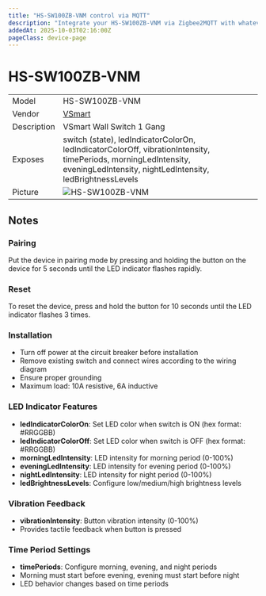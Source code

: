 ```yaml
---
title: "HS-SW100ZB-VNM control via MQTT"
description: "Integrate your HS-SW100ZB-VNM via Zigbee2MQTT with whatever smart home infrastructure you are using without the vendor's bridge or gateway."
addedAt: 2025-10-03T02:16:00Z
pageClass: device-page
---
```


<!-- !!!! -->
<!-- ATTENTION: This file is auto-generated through docgen! -->
<!-- You can only edit the "Notes"-Section between the two comment lines "Notes BEGIN" and "Notes END". -->
<!-- Do not use h1 or h2 heading within "## Notes"-Section. -->
<!-- !!!! -->

# HS-SW100ZB-VNM

|     |     |
|-----|-----|
| Model | HS-SW100ZB-VNM  |
| Vendor  | [VSmart](/supported-devices/#v=VSmart)  |
| Description | VSmart Wall Switch 1 Gang |
| Exposes | switch (state), ledIndicatorColorOn, ledIndicatorColorOff, vibrationIntensity, timePeriods, morningLedIntensity, eveningLedIntensity, nightLedIntensity, ledBrightnessLevels |
| Picture | ![HS-SW100ZB-VNM](https://www.zigbee2mqtt.io/images/devices/HS-SW100ZB-VNM.png) |


<!-- Notes BEGIN: You can edit here. Add "## Notes" headline if not already present. -->
## Notes

### Pairing
Put the device in pairing mode by pressing and holding the button on the device for 5 seconds until the LED indicator flashes rapidly.

### Reset
To reset the device, press and hold the button for 10 seconds until the LED indicator flashes 3 times.

### Installation
- Turn off power at the circuit breaker before installation
- Remove existing switch and connect wires according to the wiring diagram
- Ensure proper grounding
- Maximum load: 10A resistive, 6A inductive

### LED Indicator Features
- **ledIndicatorColorOn**: Set LED color when switch is ON (hex format: #RRGGBB)
- **ledIndicatorColorOff**: Set LED color when switch is OFF (hex format: #RRGGBB)
- **morningLedIntensity**: LED intensity for morning period (0-100%)
- **eveningLedIntensity**: LED intensity for evening period (0-100%)
- **nightLedIntensity**: LED intensity for night period (0-100%)
- **ledBrightnessLevels**: Configure low/medium/high brightness levels

### Vibration Feedback
- **vibrationIntensity**: Button vibration intensity (0-100%)
- Provides tactile feedback when button is pressed

### Time Period Settings
- **timePeriods**: Configure morning, evening, and night periods
- Morning must start before evening, evening must start before night
- LED behavior changes based on time periods

<!-- Notes END: Do not edit below this line -->
